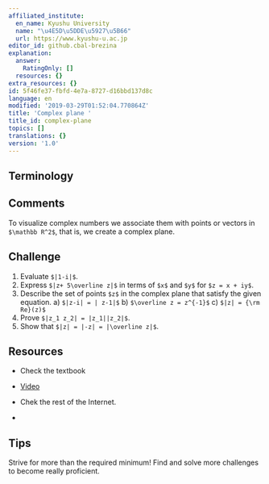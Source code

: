 ```yaml
---
affiliated_institute:
  en_name: Kyushu University
  name: "\u4E5D\u5DDE\u5927\u5B66"
  url: https://www.kyushu-u.ac.jp
editor_id: github.cbal-brezina
explanation:
  answer:
    RatingOnly: []
  resources: {}
extra_resources: {}
id: 5f46fe37-fbfd-4e7a-8727-d16bbd137d8c
language: en
modified: '2019-03-29T01:52:04.770864Z'
title: 'Complex plane '
title_id: complex-plane
topics: []
translations: {}
version: '1.0'
---
```


## Terminology 





## Comments

To visualize complex numbers we associate them with points or vectors in `$\mathbb R^2$`, that is, we create a complex plane.

## Challenge

1. Evaluate `$|1-i|$`.
2. Express `$|z+ 5\overline z|$`  in terms of `$x$` and `$y$` for `$z = x + iy$`.
3. Describe the set of points `$z$` in the complex plane that satisfy the given equation.
   a) `$|z-i| = | z-1|$` 
   b) `$\overline z = z^{-1}$`
   c) `$|z| = {\rm Re}(z)$`
4. Prove `$|z_1 z_2| = |z_1||z_2|$`.
5. Show that `$|z| = |-z| = |\overline z|$`.


## Resources

- Check the textbook

- [Video](https://www.khanacademy.org/math/precalculus/imaginary-and-complex-numbers#absolute-value-and-angle-of-complex-numbers)

- Chek the rest of the Internet.
- 
## Tips

Strive for more than the required minimum! Find and solve more challenges to become really proficient.





